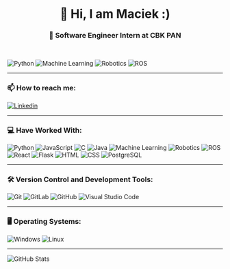 <h1 align="center">👋 Hi, I am Maciek :)</h1>

<h3 align="center">
  🚀 Software Engineer Intern at CBK PAN
</h3>
<br>

<p>
  <img alt="Python" src="https://img.shields.io/badge/-Python-3776AB?logo=python&logoColor=white&style=flat-square" />
  <img alt="Machine Learning" src="https://img.shields.io/badge/-Machine%20Learning-FF6F00?logo=openaigym&logoColor=white&style=flat-square" />
  <img alt="Robotics" src="https://img.shields.io/badge/-Robotics-4CAF50?logo=arduino&logoColor=white&style=flat-square" />
  <img alt="ROS" src="https://img.shields.io/badge/-ROS-22314E?logo=ros&logoColor=white&style=flat-square" />
</p>

---

### 📫 How to reach me:
<p>
  <a href="https://www.linkedin.com/in/maciejleszek/">
    <img
      alt="Linkedin"
      src="https://img.shields.io/badge/-LinkedIn-0077B5?logo=linkedin&logoColor=white&style=flat-square"
    />
  </a>
</p>

---

### **💻 Have Worked With:**
<p>
  <img alt="Python" src="https://img.shields.io/badge/Python-3776AB?style=flat-square&logo=python&logoColor=white" />
  <img alt="JavaScript" src="https://img.shields.io/badge/JavaScript-F7DF1E?logo=javascript&logoColor=white&style=flat-square" />
  <img alt="C" src="https://img.shields.io/badge/C-A8B9CC?logo=c&logoColor=white&style=flat-square" />
  <img alt="Java" src="https://img.shields.io/badge/Java-007396?logo=java&logoColor=white&style=flat-square" />
  <img alt="Machine Learning" src="https://img.shields.io/badge/-Machine%20Learning-FF6F00?logo=openaigym&logoColor=white&style=flat-square" />
  <img alt="Robotics" src="https://img.shields.io/badge/-Robotics-4CAF50?logo=arduino&logoColor=white&style=flat-square" />
  <img alt="ROS" src="https://img.shields.io/badge/-ROS-22314E?logo=ros&logoColor=white&style=flat-square" />
  <img alt="React" src="https://img.shields.io/badge/React-61DAFB?logo=react&logoColor=white&style=flat-square" />
  <img alt="Flask" src="https://img.shields.io/badge/Flask-000000?logo=flask&logoColor=white&style=flat-square" />
  <img alt="HTML" src="https://img.shields.io/badge/HTML-E34F26?logo=html5&logoColor=white&style=flat-square" />
  <img alt="CSS" src="https://img.shields.io/badge/CSS-1572B6?logo=css3&logoColor=white&style=flat-square" />
  <img alt="PostgreSQL" src="https://img.shields.io/badge/PostgreSQL-336791?logo=postgresql&logoColor=white&style=flat-square" />
</p>

---

### **🛠️ Version Control and Development Tools:**
<p>
  <img alt="Git" src="https://img.shields.io/badge/Git-F05032?logo=git&logoColor=white&style=flat-square" />
  <img alt="GitLab" src="https://img.shields.io/badge/GitLab-FC6D26?logo=gitlab&logoColor=white&style=flat-square" />
  <img alt="GitHub" src="https://img.shields.io/badge/GitHub-181717?logo=github&logoColor=white&style=flat-square" />
  <img alt="Visual Studio Code" src="https://img.shields.io/badge/VS%20Code-007ACC?logo=visual+studio+code&logoColor=white&style=flat-square" />
</p>

---

### **🖥️ Operating Systems:**
<p>
  <img alt="Windows" src="https://img.shields.io/badge/Windows-0078D6?logo=windows&logoColor=white&style=flat-square" />
  <img alt="Linux" src="https://img.shields.io/badge/Linux-FCC624?logo=linux&logoColor=black&style=flat-square" />
</p>

---

<p>
  <img
    src="https://github-readme-stats-sigma-five.vercel.app/api/top-langs/?username=maciejleszek&layout=compact&theme=radical"
    alt="GitHub Stats"
  />
</p>
